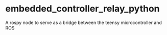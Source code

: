 # embedded_controller_relay_python
 A rospy node to serve as a bridge between the teensy microcontroller and ROS
